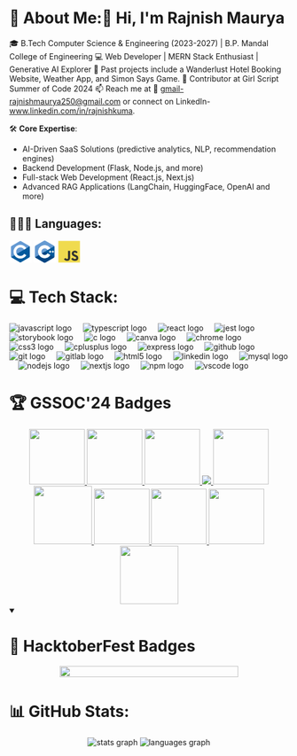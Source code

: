 # 💫 About Me:👋 Hi, I'm Rajnish Maurya
🎓 B.Tech Computer Science & Engineering (2023-2027) | B.P. Mandal College of Engineering
💻 Web Developer | MERN Stack Enthusiast | Generative AI Explorer
🌟 Past projects include a  Wanderlust Hotel Booking Website, Weather App, and Simon Says Game.
🎉 Contributor at Girl Script Summer of Code 2024
📫 Reach me at 📧 gmail-rajnishmaurya250@gmail.com or connect on LinkedIn-www.linkedin.com/in/rajnishkuma.


🛠️ **Core Expertise**:  
- AI-Driven SaaS Solutions (predictive analytics, NLP, recommendation engines)
- Backend Development (Flask, Node.js, and more)  
- Full-stack Web Development (React.js, Next.js)  
- Advanced RAG Applications (LangChain, HuggingFace, OpenAI and more)

## 🧑🏻‍💻 Languages:
<img src="https://raw.githubusercontent.com/devicons/devicon/master/icons/c/c-original.svg" alt="c" width="40" height="40"/>  <img src="https://raw.githubusercontent.com/devicons/devicon/master/icons/cplusplus/cplusplus-original.svg" alt="cplusplus" width="40" height="40"/> <img src="https://raw.githubusercontent.com/devicons/devicon/master/icons/javascript/javascript-original.svg" alt="javascript" width="40" height="40"/>

# 💻 Tech Stack:
<div align="left">
  <img src="https://cdn.jsdelivr.net/gh/devicons/devicon/icons/javascript/javascript-original.svg" height="40" alt="javascript logo"  />
  <img width="12" />
  <img src="https://cdn.jsdelivr.net/gh/devicons/devicon/icons/typescript/typescript-original.svg" height="40" alt="typescript logo"  />
  <img width="12" />
  <img src="https://cdn.jsdelivr.net/gh/devicons/devicon/icons/react/react-original.svg" height="40" alt="react logo"  />
  <img width="12" />
  <img src="https://cdn.jsdelivr.net/gh/devicons/devicon/icons/jest/jest-plain.svg" height="40" alt="jest logo"  />
  <img width="12" />
  <img src="https://cdn.jsdelivr.net/gh/devicons/devicon/icons/storybook/storybook-original.svg" height="40" alt="storybook logo"  />
  <img width="12" />
  <img src="https://cdn.jsdelivr.net/gh/devicons/devicon/icons/c/c-original.svg" height="40" alt="c logo"  />
  <img width="12" />
  <img src="https://cdn.jsdelivr.net/gh/devicons/devicon/icons/canva/canva-original.svg" height="40" alt="canva logo"  />
  <img width="12" />
  <img src="https://cdn.jsdelivr.net/gh/devicons/devicon/icons/chrome/chrome-original.svg" height="40" alt="chrome logo"  />
  <img width="12" />
  <img src="https://cdn.jsdelivr.net/gh/devicons/devicon/icons/css3/css3-original.svg" height="40" alt="css3 logo"  />
  <img width="12" />
  <img src="https://cdn.jsdelivr.net/gh/devicons/devicon/icons/cplusplus/cplusplus-original.svg" height="40" alt="cplusplus logo"  />
  <img width="12" />
  <img src="https://cdn.jsdelivr.net/gh/devicons/devicon/icons/express/express-original.svg" height="40" alt="express logo"  />
  <img width="12" />
  <img src="https://cdn.jsdelivr.net/gh/devicons/devicon/icons/github/github-original.svg" height="40" alt="github logo"  />
  <img width="12" />
  <img src="https://cdn.jsdelivr.net/gh/devicons/devicon/icons/git/git-original.svg" height="40" alt="git logo"  />
  <img width="12" />
  <img src="https://cdn.jsdelivr.net/gh/devicons/devicon/icons/gitlab/gitlab-original.svg" height="40" alt="gitlab logo"  />
  <img width="12" />
  <img src="https://cdn.jsdelivr.net/gh/devicons/devicon/icons/html5/html5-original.svg" height="40" alt="html5 logo"  />
  <img width="12" />
  <img src="https://cdn.jsdelivr.net/gh/devicons/devicon/icons/linkedin/linkedin-original.svg" height="40" alt="linkedin logo"  />
  <img width="12" />
  <img src="https://cdn.jsdelivr.net/gh/devicons/devicon/icons/mysql/mysql-original.svg" height="40" alt="mysql logo"  />
  <img width="12" />
  <img src="https://cdn.jsdelivr.net/gh/devicons/devicon/icons/nodejs/nodejs-original.svg" height="40" alt="nodejs logo"  />
  <img width="12" />
  <img src="https://cdn.jsdelivr.net/gh/devicons/devicon/icons/nextjs/nextjs-original.svg" height="40" alt="nextjs logo"  />
  <img width="12" />
  <img src="https://cdn.jsdelivr.net/gh/devicons/devicon/icons/npm/npm-original-wordmark.svg" height="40" alt="npm logo"  />
  <img width="12" />
  <img src="https://cdn.jsdelivr.net/gh/devicons/devicon/icons/vscode/vscode-original.svg" height="40" alt="vscode logo"  />
</div>

###



# 🏆 GSSOC'24 Badges
<div style='display:flex; align-items:center; gap: 10px;' align='center'>
  <a href="https://gssoc.girlscript.tech/leaderboard?year=2024Extd&username=rajnish032">
    <img src="https://gssoc.girlscript.tech/badges/postman.png?imwidth=96" width="100px" height="100px" />
    <img src="https://gssoc.girlscript.tech/badges/web3hack.png?imwidth=96" width="100px" height="100px" />
    <img src="https://gssoc.girlscript.tech/badges/1.png?imwidth=96" width="100px" height="100px" />
    <img src="https://gssoc.girlscript.tech/badges/2.png?imwidth=96" height="100px" />
    <img src="https://gssoc.girlscript.tech/badges/3.png?imwidth=96" width="100px" height="100px" />
    <img src="https://gssoc.girlscript.tech/badges/4.png?imwidth=96" width="105px" height="105px" />
    <img src="https://gssoc.girlscript.tech/badges/5.png?imwidth=96" width="100px" height="100px" />
    <img src="https://raw.githubusercontent.com/GSSoC24/Postman-Challenge/main/docs/assets/8.png" width="100px" height="100px" />
    <img src="https://github.githubassets.com/assets/yolo-default-be0bbff04951.png" width="100px" height="100px" />
    <img src="https://github.githubassets.com/assets/pull-shark-default-498c279a747d.png" width="105px" height="105px" />    
  </a>
</div>

<details open>
  <summary><h1>👀 HacktoberFest Badges</h1></summary>
  <div align="center">
    <img src="https://holopin.me/ikkiocean" width="80%" height="80%" />
  </div>
</details>


# 📊 GitHub Stats:
<div align="center">
  <img src="https://github-readme-stats.vercel.app/api?username=rajnish032&hide_title=false&hide_rank=false&show_icons=true&include_all_commits=true&count_private=true&disable_animations=false&theme=dracula&locale=en&hide_border=false&order=1" height="150" alt="stats graph"  />
  <img src="https://github-readme-stats.vercel.app/api/top-langs?username=rajnish032&locale=en&hide_title=false&layout=compact&card_width=320&langs_count=5&theme=dracula&hide_border=false&order=2" height="150" alt="languages graph"  />
</div>

###



